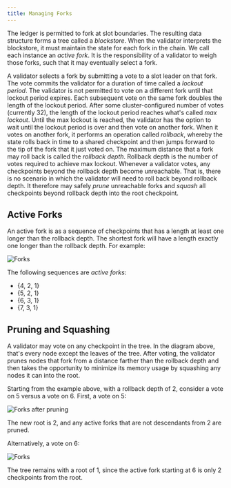 ```yaml
---
title: Managing Forks
---
```


The ledger is permitted to fork at slot boundaries. The resulting data structure forms a tree called a _blockstore_. When the validator interprets the blockstore, it must maintain the state for each fork in the chain. We call each instance an _active fork_. It is the responsibility of a validator to weigh those forks, such that it may eventually select a fork.

A validator selects a fork by submitting a vote to a slot leader on that fork. The vote commits the validator for a duration of time called a _lockout period_. The validator is not permitted to vote on a different fork until that lockout period expires. Each subsequent vote on the same fork doubles the length of the lockout period. After some cluster-configured number of votes \(currently 32\), the length of the lockout period reaches what's called _max lockout_. Until the max lockout is reached, the validator has the option to wait until the lockout period is over and then vote on another fork. When it votes on another fork, it performs an operation called _rollback_, whereby the state rolls back in time to a shared checkpoint and then jumps forward to the tip of the fork that it just voted on. The maximum distance that a fork may roll back is called the _rollback depth_. Rollback depth is the number of votes required to achieve max lockout. Whenever a validator votes, any checkpoints beyond the rollback depth become unreachable. That is, there is no scenario in which the validator will need to roll back beyond rollback depth. It therefore may safely _prune_ unreachable forks and _squash_ all checkpoints beyond rollback depth into the root checkpoint.

## Active Forks

An active fork is as a sequence of checkpoints that has a length at least one longer than the rollback depth. The shortest fork will have a length exactly one longer than the rollback depth. For example:

![Forks](/img/forks.svg)

The following sequences are _active forks_:

- {4, 2, 1}
- {5, 2, 1}
- {6, 3, 1}
- {7, 3, 1}

## Pruning and Squashing

A validator may vote on any checkpoint in the tree. In the diagram above, that's every node except the leaves of the tree. After voting, the validator prunes nodes that fork from a distance farther than the rollback depth and then takes the opportunity to minimize its memory usage by squashing any nodes it can into the root.

Starting from the example above, with a rollback depth of 2, consider a vote on 5 versus a vote on 6. First, a vote on 5:

![Forks after pruning](/img/forks-pruned.svg)

The new root is 2, and any active forks that are not descendants from 2 are pruned.

Alternatively, a vote on 6:

![Forks](/img/forks-pruned2.svg)

The tree remains with a root of 1, since the active fork starting at 6 is only 2 checkpoints from the root.
